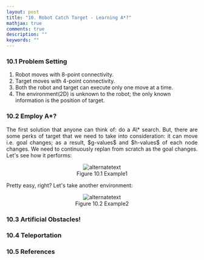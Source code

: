 ```yaml
---
layout: post
title: "10. Robot Catch Target - Learning A*?"
mathjax: true
comments: true
description: ""
keywords: ""
---  
```


### 10.1 Problem Setting

1. Robot moves with 8-point connectivity.
2. Target moves with 4-point connectivity.
3. Both the robot and target can execute only one move at a time.
4. The environment(2D) is unknown to the robot; the only known information is the position of target.

### 10.2 Employ A*?

<p align="justify">
The first solution that anyone can think of: do a A\* search. But, there are some perks of target that we need to take into consideration: it can move i.e. goal changes; as a result, $g-values$ and $h-values$ of each node changes. We need to continuously replan from scratch as the goal changes. Let's see how it performs:   
</p>

<p align="center">
<img src="{{ site.url }}/assets/gifs/catch1.gif" alt="alternatetext"><br>
Figure 10.1 Example1 
</p>

Pretty easy, right? Let's take another environment:

<p align="center">
<img src="{{ site.url }}/assets/gifs/catch2.gif" alt="alternatetext"><br>
Figure 10.2 Example2 
</p>

### 10.3 Artificial Obstacles!

### 10.4 Teleportation

### 10.5 References
